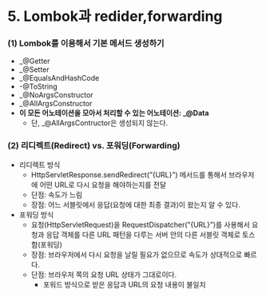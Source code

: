 # 5. Lombok과 redider,forwarding

### (1) Lombok를 이용해서 기본 메서드 생성하기

- _@Getter
- _@Setter
- _@EqualsAndHashCode
- -@ToString
- _@NoArgsConstructor
- _@AllArgsConstructor
- **이 모든 어노테이션을 모아서 처리할 수 있는 어노테이션: _@Data**
    - 단, _@AllArgsContructor은 생성되지 않는다.

### (2) 리디렉트(Redirect) vs. 포워딩(Forwarding)

- 리디렉트 방식
    - HttpServletResponse.sendRedirect(”{URL}”) 메서드를 통해서 브라우저에 어떤 URL로 다시 요청을 해야하는지를 전달
    - 단점: 속도가 느림
    - 장점: 어느 서블릿에서 응답(요청에 대한 최종 결과)이 왔는지 알 수 있다.
- 포워딩 방식
    - 요청(HttpServletRequest)을 RequestDispatcher(”{URL}”)를 사용해서 요청과 응답 객체를 다른 URL 패턴을 다루는 서버 안의 다른 서블릿 객체로 토스함(포워딩)
    - 장점: 브라우저에서 다시 요청을 날릴 필요가 없으므로 속도가 상대적으로 빠르다.
    - 단점: 브라우저 쪽의 요청 URL 상태가 그대로이다.
        - 포워드 방식으로 받은 응답과 URL의 요청 내용이 불일치
